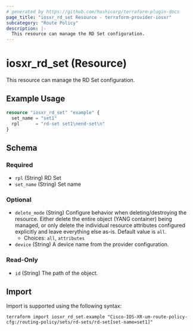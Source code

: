 ```yaml
---
# generated by https://github.com/hashicorp/terraform-plugin-docs
page_title: "iosxr_rd_set Resource - terraform-provider-iosxr"
subcategory: "Route Policy"
description: |-
  This resource can manage the RD Set configuration.
---
```


# iosxr_rd_set (Resource)

This resource can manage the RD Set configuration.

## Example Usage

```terraform
resource "iosxr_rd_set" "example" {
  set_name = "set1"
  rpl      = "rd-set set1\nend-set\n"
}
```

<!-- schema generated by tfplugindocs -->
## Schema

### Required

- `rpl` (String) RD Set
- `set_name` (String) Set name

### Optional

- `delete_mode` (String) Configure behavior when deleting/destroying the resource. Either delete the entire object (YANG container) being managed, or only delete the individual resource attributes configured explicitly and leave everything else as-is. Default value is `all`.
  - Choices: `all`, `attributes`
- `device` (String) A device name from the provider configuration.

### Read-Only

- `id` (String) The path of the object.

## Import

Import is supported using the following syntax:

```shell
terraform import iosxr_rd_set.example "Cisco-IOS-XR-um-route-policy-cfg:/routing-policy/sets/rd-sets/rd-set[set-name=set1]"
```
